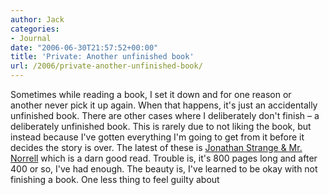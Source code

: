 ```yaml
---
author: Jack
categories:
- Journal
date: "2006-06-30T21:57:52+00:00"
title: 'Private: Another unfinished book'
url: /2006/private-another-unfinished-book/
---
```


Sometimes while reading a book, I set it down and for one reason or another never pick it up again. When that happens, it's just an accidentally unfinished book. There are other cases where I deliberately don't finish &#8211; a deliberately unfinished book. This is rarely due to not liking the book, but instead because I've gotten everything I'm going to get from it before it decides the story is over. The latest of these is [Jonathan Strange & Mr. Norrell][1] which is a darn good read. Trouble is, it's 800 pages long and after 400 or so, I've had enough. The beauty is, I've learned to be okay with not finishing a book. One less thing to feel guilty about

 [1]: http://www.amazon.com/gp/product/1582346038/ref=nosim/102-0960591-9886526?n=283155f
